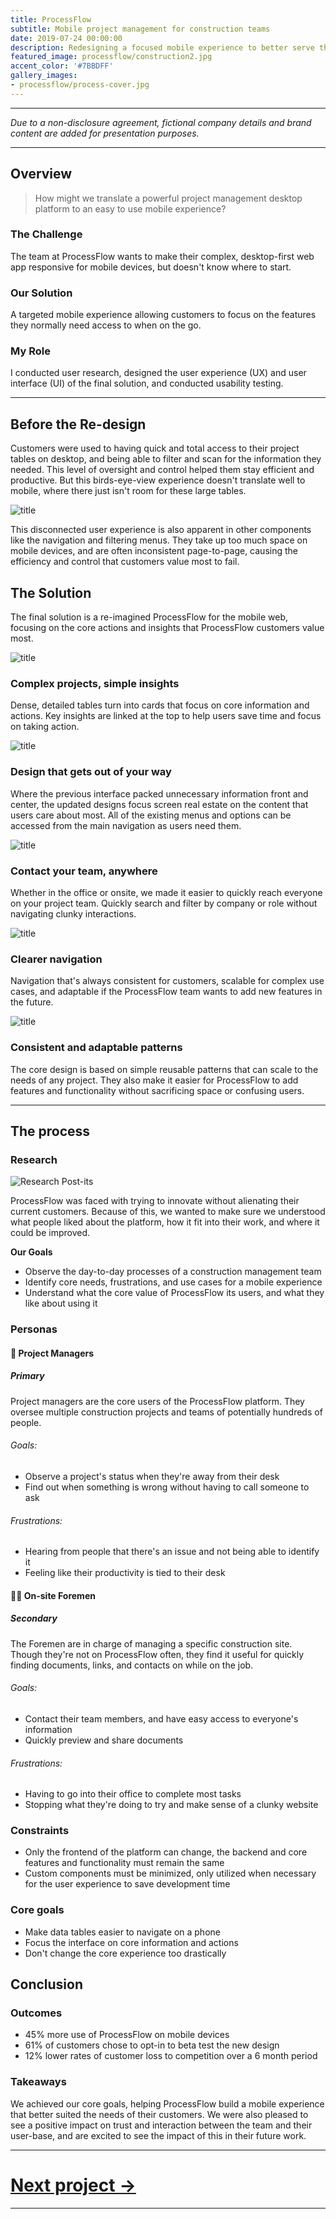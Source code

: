 ```yaml
---
title: ProcessFlow
subtitle: Mobile project management for construction teams
date: 2019-07-24 00:00:00
description: Redesigning a focused mobile experience to better serve the users of a construction management platform.
featured_image: processflow/construction2.jpg
accent_color: '#7BBDFF'
gallery_images:
- processflow/process-cover.jpg
---
```

---

*Due to a non-disclosure agreement, fictional company details and brand content are added for presentation purposes.*

---
## Overview

> How might we translate a powerful project management desktop platform to an easy to use mobile experience?

### The Challenge
The team at ProcessFlow wants to make their complex, desktop-first web app responsive for mobile devices, but doesn't know where to start.

### Our Solution
A targeted mobile experience allowing customers to focus on the features they normally need access to when on the go.

### My Role
I conducted user research, designed the user experience (UX) and user interface (UI) of the final solution, and conducted usability testing.

---
## Before the Re-design

Customers were used to having quick and total access to their project tables on desktop, and being able to filter and scan for the information they needed. This level of oversight and control helped them stay efficient and productive. But this birds-eye-view experience doesn't translate well to mobile, where there just isn't room for these large tables.

![title](/images/projects/processflow/mockups/1.jpg)

This disconnected user experience is also apparent in other components like the navigation and filtering menus. They take up too much space on mobile devices, and are often inconsistent page-to-page, causing the efficiency and control that customers value most to fail.

## The Solution

The final solution is a re-imagined ProcessFlow for the mobile web, focusing on the core actions and insights that ProcessFlow customers value most.

![title](/images/projects/processflow/mockups/4.jpg)

### Complex projects, simple insights

Dense, detailed tables turn into cards that focus on core information and actions. Key insights are linked at the top to help users save time and focus on taking action.

![title](/images/projects/processflow/mockups/2.jpg)

### Design that gets out of your way

Where the previous interface packed unnecessary information front and center, the updated designs focus screen real estate on the content that users care about most. All of the existing menus and options can be accessed from the main navigation as users need them.

![title](/images/projects/processflow/mockups/3.jpg)

### Contact your team, anywhere

Whether in the office or onsite, we made it easier to quickly reach everyone on your project team. Quickly search and filter by company or role without navigating clunky interactions.

![title](/images/projects/processflow/mockups/5.jpg)

### Clearer navigation

Navigation that's always consistent for customers, scalable for complex use cases, and adaptable if the ProcessFlow team wants to add new features in the future.

![title](/images/projects/processflow/mockups/7.jpg)

### Consistent and adaptable patterns

The core design is based on simple reusable patterns that can scale to the needs of any project. They also make it easier for ProcessFlow to add features and functionality without sacrificing space or confusing users.

---
## The process

### Research

![Research Post-its](/images/projects/processflow/research.jpg)

ProcessFlow was faced with trying to innovate without alienating their current customers. Because of this, we wanted to make sure we understood what people liked about the platform, how it fit into their work, and where it could be improved.

**Our Goals**

- Observe the day-to-day processes of a construction management team
- Identify core needs, frustrations, and use cases for a mobile experience
- Understand what the core value of ProcessFlow its users, and what they like about using it

### Personas

#### 📝 Project Managers
##### Primary

Project managers are the core users of the ProcessFlow platform. They oversee multiple construction projects and teams of potentially hundreds of people.

###### Goals:
- Observe a project's status when they're away from their desk
- Find out when something is wrong without having to call someone to ask

###### Frustrations:
- Hearing from people that there's an issue and not being able to identify it
- Feeling like their productivity is tied to their desk

#### 👷‍♀️ On-site Foremen
##### Secondary

The Foremen are in charge of managing a specific construction site. Though they're not on ProcessFlow often, they find it useful for quickly finding documents, links, and contacts on while on the job.

###### Goals:
- Contact their team members, and have easy access to everyone's information
- Quickly preview and share documents

###### Frustrations:
- Having to go into their office to complete most tasks
- Stopping what they're doing to try and make sense of a clunky website

### Constraints

- Only the frontend of the platform can change, the backend and core features and functionality must remain the same
- Custom components must be minimized, only utilized when necessary for the user experience to save development time

### Core goals

- Make data tables easier to navigate on a phone
- Focus the interface on core information and actions
- Don't change the core experience too drastically

## Conclusion

### Outcomes

- 45% more use of ProcessFlow on mobile devices
- 61% of customers chose to opt-in to beta test the new design
- 12% lower rates of customer loss to competition over a 6 month period

### Takeaways

We achieved our core goals, helping ProcessFlow build a mobile experience that better suited the needs of their customers. We were also pleased to see a positive impact on trust and interaction between the team and their user-base, and are excited to see the impact of this in their future work.

---

# [Next project →](4-crossfire+)

---